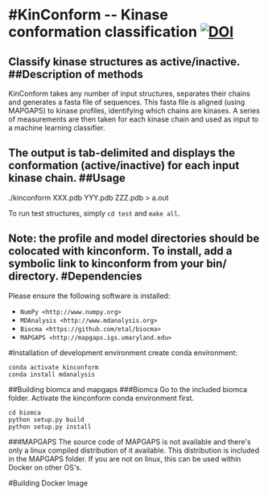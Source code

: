 #KinConform -- Kinase conformation classification
[![DOI](https://zenodo.org/badge/69583628.svg)](https://zenodo.org/badge/latestdoi/69583628)
======
Classify kinase structures as active/inactive. 
##Description of methods
------
KinConform takes any number of input structures, separates their chains and generates a fasta file of sequences. This fasta file is aligned (using MAPGAPS) to kinase profiles, identifying which chains are kinases. A series of measurements are then taken for each kinase chain and used as input to a machine learning classifier.

The output is tab-delimited and displays the conformation (active/inactive) for each input kinase chain.
##Usage
------
./kinconform XXX.pdb YYY.pdb ZZZ.pdb > a.out

To run test structures, simply `cd test` and `make all`.

Note: the profile and model directories should be colocated with kinconform. To install, add a symbolic link to kinconform from your bin/ directory.
#Dependencies
------
Please ensure the following software is installed:
- `NumPy <http://www.numpy.org>`
- `MDAnalysis <http://www.mdanalysis.org>`
- `Biocma <https://github.com/etal/biocma>`
- `MAPGAPS <http://mapgaps.igs.umaryland.edu>` 

#Installation of development environment
create conda environment: 
```conda create -n kinconform python=2.7.17
conda activate kinconform
conda install mdanalysis
```

##Building biomca and mapgaps 
###Biomca
Go to the included biomca folder. Activate the kinconform conda environment first. 
```conda activate kinconform
cd biomca
python setup.py build
python setup.py install
```
###MAPGAPS
The source code of MAPGAPS is not available and there's only a linux compiled distribution of it available. This distribution is included in the MAPGAPS folder. If you are not on linux, this can be used within Docker on other OS's. 

#Building Docker Image
